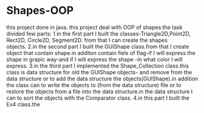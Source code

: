 # Shapes-OOP
this project done in java.
this project deal with OOP of shapes.the task divided few parts:
1.in the first part I built the classes-Triangle2D,Point2D, Rect2D, Circle2D, Segment2D. from that I can create the shapes                               
objects.
2.in the second part I built the GUIShape class.from that I create object that contain shape.in additon contain fiels of
flag-if I will express the shape in grapic way-and if I will express the shape -in what color I will express.
3.in the third part I implemented the Shape_Collection class.this class is data structure for old the GUIShape objects-
and remove from the data structure or to add the data structure the objects(GUIShape).in addition the class can to write the objects to (from the data structure) file or to restore the objects from a file into the data structure.in the data structure I can to sort the objects with the Comparator class.
4.in this part I built the Ex4 class.the 
